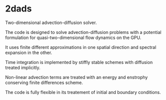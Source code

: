 # 2dads
Two-dimensional advection-diffusion solver.

The code is designed to solve advection-diffusion problems with a potential formulation for quasi-two-dimensional flow dynamics
on the GPU.

It uses finite different approximations in one spatial direction and spectral expansion in the other.

Time integration is implemented by stiffly stable schemes with diffusion treated implicitly.

Non-linear advection terms are treated with an energy and enstrophy conserving finite differences scheme.

The code is fully flexible in its treatement of initial and boundary conditions.

